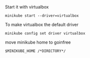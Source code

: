 Start it with virtualbox
```
minikube start --driver=virtualbox
```
To make virtualbox the default driver
```
minikube config set driver virtualbox
```
move minikube home to goinfree
```
$MINIKUBE_HOME /*DIRECTORY*/